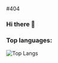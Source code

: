 #404
### Hi there 👋
### Top languages:

![Top Langs](https://github-readme-stats.vercel.app/api/top-langs/?username=HaVanPhong&theme=radical)



                           
                           
